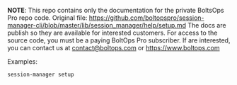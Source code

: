 <!-- note marker start -->
**NOTE**: This repo contains only the documentation for the private BoltsOps Pro repo code.
Original file: https://github.com/boltopspro/session-manager-cli/blob/master/lib/session_manager/help/setup.md
The docs are publish so they are available for interested customers.
For access to the source code, you must be a paying BoltOps Pro subscriber.
If are interested, you can contact us at contact@boltops.com or https://www.boltops.com

<!-- note marker end -->

Examples:

    session-manager setup
